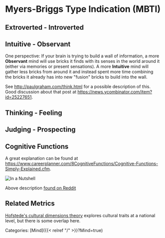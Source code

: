 # Myers-Briggs Type Indication (MBTI)

## Extroverted - Introverted

## Intuitive - Observant

One perspective: If your brain is trying to build a wall of information, a more
**Observant** mind will use bricks it finds with its senses in the world around
it (either via memories or present sensations).  A more **Intuitive** mind will
gather less bricks from around it and instead spent more time combining the bricks it already has into new "fusion" bricks to build into the wall.

See http://paulgraham.com/think.html for a possible description of this.
Good discussion about that post at https://news.ycombinator.com/item?id=25227651.

## Thinking - Feeling

## Judging - Prospecting

## Cognitive Functions

A great explanation can be found at
https://www.careerplanner.com/8CognitiveFunctions/Cognitive-Functions-Simply-Explained.cfm.

![In a Nutshell](/docs/mind/congitive-functions-nutshell.jpg)

Above description [found on
Reddit](https://www.reddit.com/r/mbti/comments/mjqz59/the_cognitive_functions_in_a_nutshell)

## Related Metrics

[Hofstede's cultural dimensions
theory](https://en.wikipedia.org/wiki/Hofstede%27s_cultural_dimensions_theory)
explores cultural traits at a national level, but there is some overlap here.

Categories:
[Mind]({{< relref "/" >}}?Mind=true)
